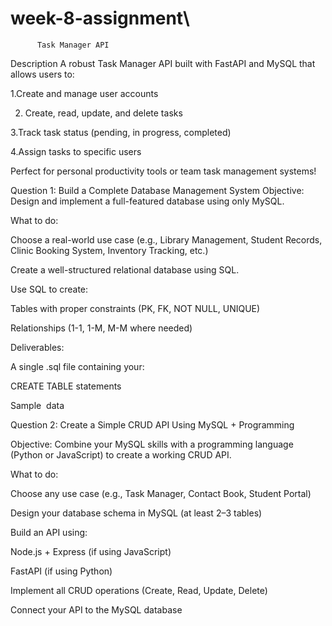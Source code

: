 # week-8-assignment\
          Task Manager API 
   Description
A robust Task Manager API built with FastAPI and MySQL that allows users to:

1.Create and manage user accounts

2. Create, read, update, and delete tasks

3.Track task status (pending, in progress, completed)

4.Assign tasks to specific users

Perfect for personal productivity tools or team task management systems!



Question 1: Build a Complete Database Management System
Objective:
Design and implement a full-featured database using only MySQL.

What to do:

Choose a real-world use case (e.g., Library Management, Student Records, Clinic Booking System, Inventory Tracking, etc.)

Create a well-structured relational database using SQL.

Use SQL to create:

Tables with proper constraints (PK, FK, NOT NULL, UNIQUE)

Relationships (1-1, 1-M, M-M where needed)

Deliverables:

A single .sql file containing your:

CREATE TABLE statements

Sample  data





 Question 2: Create a Simple CRUD API Using MySQL + Programming

Objective:
Combine your MySQL skills with a programming language (Python or JavaScript) to create a working CRUD API.

What to do:

Choose any use case (e.g., Task Manager, Contact Book, Student Portal)

Design your database schema in MySQL (at least 2–3 tables)

Build an API using:

Node.js + Express (if using JavaScript)

FastAPI (if using Python)

Implement all CRUD operations (Create, Read, Update, Delete)

Connect your API to the MySQL database